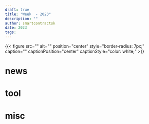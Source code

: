 ```yaml
---
draft: true
title: "Week  - 2023"
description: ""
author: smartcontractsk
date: 2023
tags:
---
```


{{< figure src="" alt="" position="center" style="border-radius: 7px;" caption="" captionPosition="center" captionStyle="color: white;" >}}

# news


# tool


# misc
